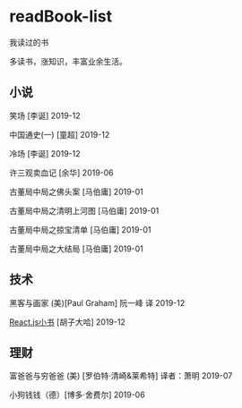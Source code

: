 # readBook-list
我读过的书

多读书，涨知识，丰富业余生活。

## 小说

笑场 [李诞] 2019-12

中国通史(一) [童超] 2019-12

冷场 [李诞] 2019-12

许三观卖血记 [余华] 2019-06

古董局中局之佛头案 [马伯庸] 2019-01

古董局中局之清明上河图 [马伯庸] 2019-01

古董局中局之掠宝清单 [马伯庸] 2019-01

古董局中局之大结局 [马伯庸] 2019-01

## 技术
黑客与画家 (美)[Paul Graham] 阮一峰 译 2019-12

[React.js小书](http://huziketang.mangojuice.top/books/react/) [胡子大哈] 2019-12

## 理财

富爸爸与穷爸爸 (美) [罗伯特·清崎&莱希特] 译者：萧明 2019-07

小狗钱钱（德）[博多·舍费尔] 2019-06
